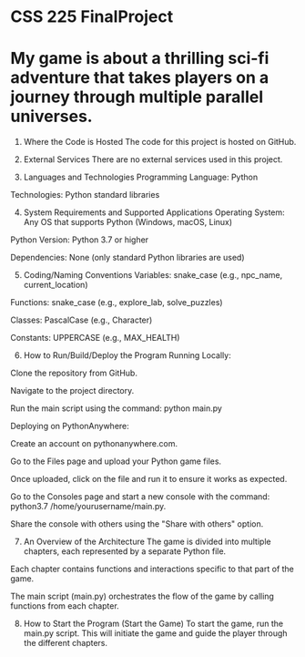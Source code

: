 # CSS 225 FinalProject
# My game is about a thrilling sci-fi adventure that takes players on a journey through multiple parallel universes.

1. Where the Code is Hosted
The code for this project is hosted on GitHub.

2. External Services
There are no external services used in this project.

3. Languages and Technologies
Programming Language: Python

Technologies: Python standard libraries

4. System Requirements and Supported Applications
Operating System: Any OS that supports Python (Windows, macOS, Linux)

Python Version: Python 3.7 or higher

Dependencies: None (only standard Python libraries are used)

5. Coding/Naming Conventions
Variables: snake_case (e.g., npc_name, current_location)

Functions: snake_case (e.g., explore_lab, solve_puzzles)

Classes: PascalCase (e.g., Character)

Constants: UPPERCASE (e.g., MAX_HEALTH)

6. How to Run/Build/Deploy the Program
Running Locally:

Clone the repository from GitHub.

Navigate to the project directory.

Run the main script using the command: python main.py

Deploying on PythonAnywhere:

Create an account on pythonanywhere.com.

Go to the Files page and upload your Python game files.

Once uploaded, click on the file and run it to ensure it works as expected.

Go to the Consoles page and start a new console with the command: python3.7 /home/yourusername/main.py.

Share the console with others using the "Share with others" option.

7. An Overview of the Architecture
The game is divided into multiple chapters, each represented by a separate Python file.

Each chapter contains functions and interactions specific to that part of the game.

The main script (main.py) orchestrates the flow of the game by calling functions from each chapter.

8. How to Start the Program (Start the Game)
To start the game, run the main.py script. This will initiate the game and guide the player through the different chapters.
